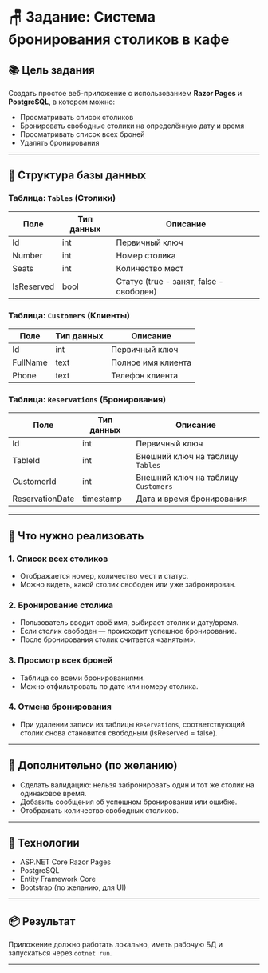 # 🪑 Задание: Система бронирования столиков в кафе

## 📚 Цель задания
Создать простое веб-приложение с использованием **Razor Pages** и **PostgreSQL**, в котором можно:

- Просматривать список столиков
- Бронировать свободные столики на определённую дату и время
- Просматривать список всех броней
- Удалять бронирования

---

## 📃 Структура базы данных

### Таблица: `Tables` (Столики)

| Поле           | Тип данных | Описание                    |
|----------------|------------|-----------------------------|
| Id             | int        | Первичный ключ              |
| Number         | int        | Номер столика               |
| Seats          | int        | Количество мест             |
| IsReserved     | bool       | Статус (true - занят, false - свободен) |

### Таблица: `Customers` (Клиенты)

| Поле           | Тип данных | Описание                            |
|----------------|------------|-------------------------------------|
| Id             | int        | Первичный ключ                      |
| FullName       | text       | Полное имя клиента                  |
| Phone          | text       | Телефон клиента                     |

### Таблица: `Reservations` (Бронирования)

| Поле             | Тип данных | Описание                            |
|------------------|------------|-------------------------------------|
| Id               | int        | Первичный ключ                      |
| TableId          | int        | Внешний ключ на таблицу `Tables`    |
| CustomerId       | int        | Внешний ключ на таблицу `Customers` |
| ReservationDate  | timestamp  | Дата и время бронирования           |

---

## 💼 Что нужно реализовать

### 1. Список всех столиков
- Отображается номер, количество мест и статус.
- Можно видеть, какой столик свободен или уже забронирован.

### 2. Бронирование столика
- Пользователь вводит своё имя, выбирает столик и дату/время.
- Если столик свободен — происходит успешное бронирование.
- После бронирования столик считается «занятым».

### 3. Просмотр всех броней
- Таблица со всеми бронированиями.
- Можно отфильтровать по дате или номеру столика.

### 4. Отмена бронирования
- При удалении записи из таблицы `Reservations`, соответствующий столик снова становится свободным (IsReserved = false).

---

## 🧠 Дополнительно (по желанию)
- Сделать валидацию: нельзя забронировать один и тот же столик на одинаковое время.
- Добавить сообщения об успешном бронировании или ошибке.
- Отображать количество свободных столиков.

---

## 💠 Технологии
- ASP.NET Core Razor Pages
- PostgreSQL
- Entity Framework Core
- Bootstrap (по желанию, для UI)

---

## 📦 Результат
Приложение должно работать локально, иметь рабочую БД и запускаться через `dotnet run`.

---
